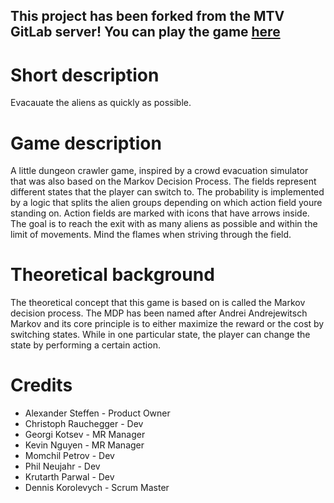 ## This project has been forked from the MTV GitLab server! You can play the game [here](https://pr.mtv.tu-berlin.de/modysy-2021sose/markov-decision-processes-2/master)

# Short description
Evacauate the aliens as quickly as possible.

# Game description
A little dungeon crawler game, inspired by a crowd evacuation simulator that was also based on the Markov Decision Process.
The fields represent different states that the player can switch to. The probability is implemented by a logic that splits the alien groups depending on which action field youre standing on.
Action fields are marked with icons that have arrows inside.
The goal is to reach the exit with as many aliens as possible and within the limit of movements.
Mind the flames when striving through the field.


# Theoretical background
The theoretical concept that this game is based on is called the Markov decision process.
The MDP has been named after Andrei Andrejewitsch Markov and its core principle is to either maximize the reward or the cost by switching states.
While in one particular state, the player can change the state by performing a certain action.

# Credits

*   Alexander Steffen - Product Owner
*   Christoph Rauchegger - Dev
*   Georgi Kotsev - MR Manager
*   Kevin Nguyen - MR Manager
*   Momchil Petrov - Dev
*   Phil Neujahr - Dev 
*   Krutarth Parwal - Dev
*   Dennis Korolevych - Scrum Master
